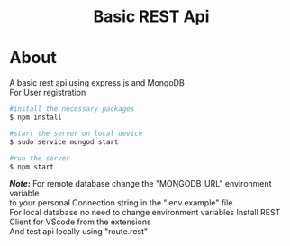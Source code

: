
<h1 align="center">Basic REST Api </h1>


#  About #

A basic rest api using express.js and MongoDB <br>
For User registration


```bash
#install the necessary packages
$ npm install

#start the server on local device
$ sudo service mongod start

#run the server
$ npm start
```
***Note:*** For remote database change the "MONGODB_URL" environment variable<br>to your personal Connection string in the ".env.example" file.
<br>
For local database no need to change environment variables
Install REST Client for VScode from the extensions<br>
And test api locally using "route.rest"